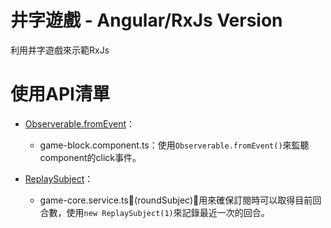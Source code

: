 # 井字遊戲 - Angular/RxJs Version

利用井字遊戲來示範RxJs

# 使用API清單

- [Observerable.fromEvent](http://reactivex.io/rxjs/class/es6/Observable.js~Observable.html#static-method-fromEvent)：
  - game-block.component.ts：使用`Observerable.fromEvent()`來監聽component的click事件。

- [ReplaySubject](http://reactivex.io/rxjs/class/es6/ReplaySubject.js~ReplaySubject.html)：
  - game-core.service.ts(roundSubjec)：用來確保訂閱時可以取得目前回合數，使用`new ReplaySubject(1)`來記錄最近一次的回合。
